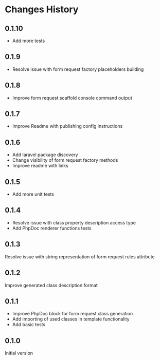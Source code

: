 # Changes History

0.1.10
-----
+ Add more tests

0.1.9
-----
+ Resolve issue with form request factory placeholders building

0.1.8
-----
+ Improve form request scaffold console command output

0.1.7
-----
+ Improve Readme with publishing config instructions

0.1.6
-----
+ Add laravel package discovery
+ Change visibility of form request factory methods
+ Improve readme with links

0.1.5
-----
+ Add more unit tests

0.1.4
-----
+ Resolve issue with class property description access type
+ Add PhpDoc renderer functions tests

0.1.3
-----
Resolve issue with string representation of form request rules attribute

0.1.2
-----
Improve generated class description format

0.1.1
-----
+ Improve PhpDoc block for form request class generation
+ Add importing of used classes in template functionality
+ Add basic tests 

0.1.0
-----
Initial version
